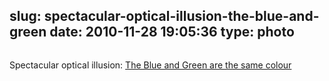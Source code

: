 slug: spectacular-optical-illusion-the-blue-and-green
date: 2010-11-28 19:05:36
type: photo
---

<a href="http://9gag.com/gag/53132"><img src="{{@asset.url swerner/tumblr/2010-11-28-spectacular-optical-illusion-the-blue-and-green-f3f716b0e4.png}}" alt=""/></a>

Spectacular optical illusion: [The Blue and Green are the same colour](http://9gag.com/gag/53132)
